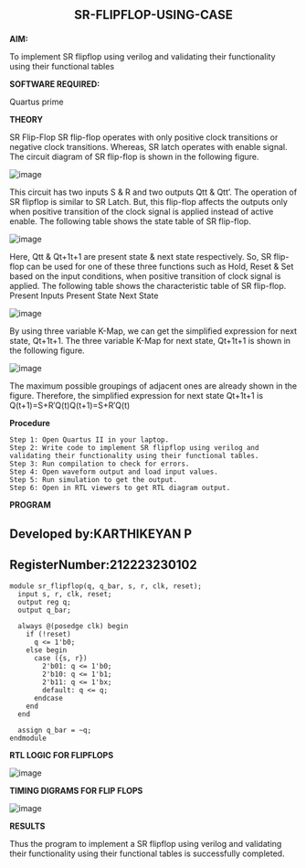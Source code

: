 
## <p align='center'><b>SR-FLIPFLOP-USING-CASE</b>

**AIM:**

To implement  SR flipflop using verilog and validating their functionality using their functional tables

**SOFTWARE REQUIRED:**

Quartus prime

**THEORY**

SR Flip-Flop SR flip-flop operates with only positive clock transitions or negative clock transitions. Whereas, SR latch operates with enable signal. The circuit diagram of SR flip-flop is shown in the following figure.

![image](https://github.com/karthikeyanpachiyappan/SR-FLIPFLOP-USING-CASE/assets/155143878/003dcd8c-0883-460e-9218-c42687c3edae)


 
This circuit has two inputs S & R and two outputs Qtt & Qtt’. The operation of SR flipflop is similar to SR Latch. But, this flip-flop affects the outputs only when positive transition of the clock signal is applied instead of active enable. The following table shows the state table of SR flip-flop.

![image](https://github.com/karthikeyanpachiyappan/SR-FLIPFLOP-USING-CASE/assets/155143878/699ec245-0218-4203-bed7-e52d10eb64d1)


 
Here, Qtt & Qt+1t+1 are present state & next state respectively. So, SR flip-flop can be used for one of these three functions such as Hold, Reset & Set based on the input conditions, when positive transition of clock signal is applied. The following table shows the characteristic table of SR flip-flop. Present Inputs Present State Next State

![image](https://github.com/karthikeyanpachiyappan/SR-FLIPFLOP-USING-CASE/assets/155143878/c7019571-212b-47f8-af3f-c1fe166a451f)


 
By using three variable K-Map, we can get the simplified expression for next state, Qt+1t+1. The three variable K-Map for next state, Qt+1t+1 is shown in the following figure.

![image](https://github.com/karthikeyanpachiyappan/SR-FLIPFLOP-USING-CASE/assets/155143878/da3f2c3e-5a64-4e73-a89d-41a50875c2e7)


 
The maximum possible groupings of adjacent ones are already shown in the figure. Therefore, the simplified expression for next state Qt+1t+1 is Q(t+1)=S+R′Q(t)Q(t+1)=S+R′Q(t)

**Procedure**

```
Step 1: Open Quartus II in your laptop.
Step 2: Write code to implement SR flipflop using verilog and validating their functionality using their functional tables.
Step 3: Run compilation to check for errors.
Step 4: Open waveform output and load input values.
Step 5: Run simulation to get the output.
Step 6: Open in RTL viewers to get RTL diagram output.
```

**PROGRAM**


## Developed by:KARTHIKEYAN P
## RegisterNumber:212223230102
```
module sr_flipflop(q, q_bar, s, r, clk, reset);
  input s, r, clk, reset;
  output reg q;
  output q_bar;

  always @(posedge clk) begin
    if (!reset) 
      q <= 1'b0;
    else begin
      case ({s, r})
        2'b01: q <= 1'b0;
        2'b10: q <= 1'b1;
        2'b11: q <= 1'bx;
        default: q <= q;
      endcase
    end
  end

  assign q_bar = ~q;
endmodule
```


**RTL LOGIC FOR FLIPFLOPS**

![image](https://github.com/karthikeyanpachiyappan/SR-FLIPFLOP-USING-CASE/assets/155143878/ca1706c1-a08e-4d73-a357-d714a32cf8af)


**TIMING DIGRAMS FOR FLIP FLOPS**

![image](https://github.com/karthikeyanpachiyappan/SR-FLIPFLOP-USING-CASE/assets/155143878/8552e55c-c9e3-471c-95f5-1edfface4177)


**RESULTS**

Thus the program to implement a SR flipflop using verilog and validating their functionality using their functional tables is successfully completed.
